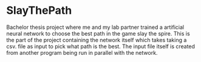 # SlayThePath
Bachelor thesis project where me and my lab partner trained a artificial neural network to choose the best path in the game slay the spire.
This is the part of the project containing the network itself which takes taking a csv. file as input to pick what path is the best.
The input file itself is created from another program being run in parallel with the network.
